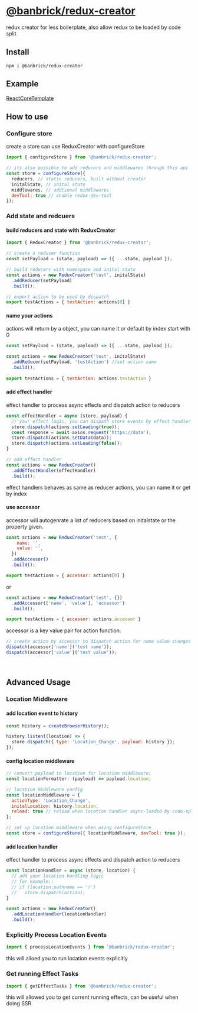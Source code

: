 # [@banbrick/redux-creator](https://www.npmjs.com/package/@banbrick/redux-creator)  
redux creator for less boilerplate, also allow redux to be loaded by code split

## Install
```npm i @banbrick/redux-creator```  

## Example
[ReactCoreTemplate](https://github.com/JiarongGu/ReactCoreTemplate/tree/master/ReactCoreTemplate/ClientApp)

## How to use
### Configure store
create a store can use ReduxCreator with configureStore
```javascript
import { configureStore } from '@banbrick/redux-creator';

// its also possible to add reducers and middlewares through this api
const store = configureStore({ 
  reducers, // static reducers, built without creator
  initalState, // inital state
  middlewares, // addtional middlewares
  devTool: true // enable redux-dev-tool
});
```
  
### Add state and redcuers
#### build reducers and state with ReduxCreator
```javascript
import { ReduxCreator } from '@banbrick/redux-creator';

// create a reducer function
const setPayload = (state, payload) => ({ ...state, payload });

// build reducers with namespace and inital state
const actions = new ReduxCreator('test', initalState)
  .addReducer(setPayload)
  .build();

// export action to be used by dispatch 
export testActions = { testAction: actions[0] }
```
  
#### name your actions
actions will return by a object, you can name it or default by index start with 0
```javascript
const setPayload = (state, payload) => ({ ...state, payload });

const actions = new ReduxCreator('test', initalState)
  .addReducer(setPayload, 'testAction') //set action name
  .build();
  
export testActions = { testAction: actions.testAction }
```
  
#### add effect handler
effect handler to process async effects and dispatch action to reducers
```javascript
const effectHandler = async (store, payload) {
  // your effect logic, you can dispath store events by effect handler
  store.dispatch(actions.setLoading(true));
  const response = await axios.request('https://data');
  store.dispatch(actions.setData(data));
  store.dispatch(actions.setLoading(false));
}

// add effect handler
const actions = new ReduxCreator()
  .addEffectHandler(effectHandler)
  .build();
```
  
effect handlers behaves as same as reducer actions, you can name it or get by index    
    
#### use accessor
accessor will autogenrate a list of reducers based on initalstate or the property given.  
```javascript
const actions = new ReduxCreator('test', {
    name: '',
    value: '',
  })
  .addAccessor()
  .build();

export testActions = { accessor: actions[0] }
```
or
```javascript
const actions = new ReduxCreator('test', {})
  .addAccessor(['name', 'value'], 'accessor')
  .build();

export testActions = { accessor: actions.accessor }
```
accessor is a key value pair for action function.  
```javascript
// create action by accessor to dispatch action for name value changes
dispatch(accessor['name']('test name'));
dispatch(accessor['value']('test value'));
```  
<br>
  
## Advanced Usage
### Location Middleware
#### add location event to history
```javascript
const history = createBrowserHistory();

history.listen((location) => {
  store.dispatch({ type: 'Location_Change', payload: history });
});
```

#### config location middleware
```javascript
// convert payload to location for location middleware;
const locationFormatter: (payload) => payload.location;

// location middleware config
const locationMiddleware = { 
  actionType: 'Location_Change',
  initalLocation: history.location,
  reload: true // reload when location handler async-loaded by code-split
};

// set up location middleware when using configureStore
const store = configureStore({ locationMiddleware, devTool: true });
```
  
#### add location handler
effect handler to process async effects and dispatch action to reducers
```javascript
const locationHandler = async (store, location) {
  // add your location handling logic
  // for example::
  // if (location.pathname == '/')
  //   store.dispatch(action);
}

const actions = new ReduxCreator()
  .addLocationHandler(locationHandler)
  .build();

```
  
### Explicitly Process Location Events
```javascript
import { processLocationEvents } from '@banbrick/redux-creator';
```
this will alloed you to run location events explicitly
  
### Get running Effect Tasks
```javascript
import { getEffectTasks } from '@banbrick/redux-creator';
```
this will allowed you to get current running effects, can be useful when doing SSR
  
